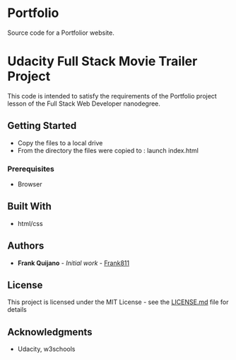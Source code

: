 # Portfolio
Source code for a Portfolior website.

# Udacity Full Stack Movie Trailer Project

This code is intended to satisfy the requirements of the Portfolio project lesson of the Full Stack Web Developer nanodegree.

## Getting Started

* Copy the files to a local drive
* From the directory the files were copied to : launch index.html

### Prerequisites

* Browser

## Built With

* html/css

## Authors

* **Frank Quijano** - *Initial work* - [Frank811](https://github.com/Frank811)

## License

This project is licensed under the MIT License - see the [LICENSE.md](LICENSE.md) file for details

## Acknowledgments

* Udacity, w3schools
